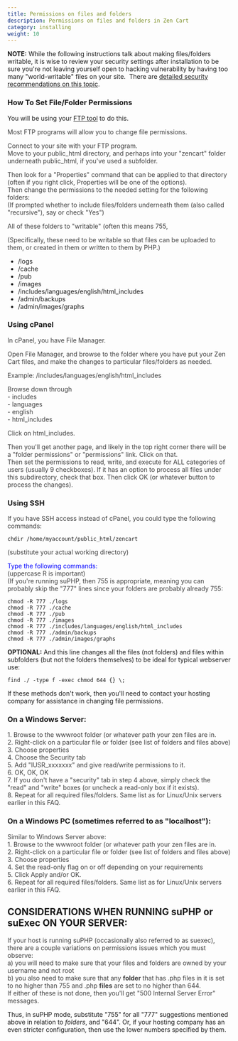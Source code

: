 ```yaml
---
title: Permissions on files and folders 
description: Permissions on files and folders in Zen Cart
category: installing 
weight: 10
---
```


**NOTE:** While the following instructions talk about making files/folders writable, it is wise to review your security settings after installation to be sure you're not leaving yourself open to hacking vulnerability by having too many "world-writable" files on your site.  
There are [detailed security recommendations on this topic](/user/security/security_recommendations/).

### How To Set File/Folder Permissions

You will be using your [FTP tool](/user/first_steps/useful_tools/#ftp-tools) to do this.

<font color="#3E3E3E">Most FTP programs will allow you to change file permissions.</font>  

<font color="#3E3E3E">Connect to your site with your FTP program.</font>  
<font color="#3E3E3E">Move to your public_html directory, and perhaps into your "zencart" folder underneath public_html, if you've used a subfolder.</font>  

<font color="#3E3E3E">Then look for a "Properties" command that can be applied to that directory (often if you right click, Properties will be one of the options).</font>  
<font color="#3E3E3E">Then change the permissions to the needed setting for the following folders:</font>  
<font color="#3E3E3E">(If prompted whether to include files/folders underneath them (also called "recursive"), say or check "Yes")</font>  

<font color="#3E3E3E">All of these folders to "writable" (often this means 755,</font> 

<font color="#3E3E3E">(Specifically, these need to be writable so that files can be uploaded to them, or created in them or written to them by PHP.)</font>  

*   /logs
*   /cache
*   /pub
*   /images
*   /includes/languages/english/html_includes
*   /admin/backups
*   /admin/images/graphs

### Using cPanel

<font color="#3E3E3E">In cPanel, you have File Manager.</font>  

<font color="#3E3E3E">Open File Manager, and browse to the folder where you have put your Zen Cart files, and make the changes to particular files/folders as needed.</font>  

<font color="#3E3E3E">Example: /includes/languages/english/html_includes</font>  

<font color="#3E3E3E">Browse down through</font>  
<font color="#3E3E3E">- includes</font>  
<font color="#3E3E3E">- languages</font>  
<font color="#3E3E3E">- english</font>  
<font color="#3E3E3E">- html_includes</font>  

<font color="#3E3E3E">Click on html_includes.</font>  

<font color="#3E3E3E">Then you'll get another page, and likely in the top right corner there will be a "folder permissions" or "permissions" link. Click on that.</font>  
<font color="#3E3E3E">Then set the permissions to read, write, and execute for ALL categories of users (usually 9 checkboxes). If it has an option to process all files under this subdirectory, check that box. Then click OK (or whatever button to process the changes).</font>  

### Using SSH

<font color="#3E3E3E">If you have SSH access instead of cPanel, you could type the following commands:</font>  

```
chdir /home/myaccount/public_html/zencart
```

<font color="#3E3E3E">(substitute your actual working directory)</font>  

<font color="#0000ff">Type the following commands:</font>  
<font color="#3E3E3E">(uppercase R is important)</font>  
<font color="#3E3E3E">(If you're running suPHP, then 755 is appropriate, meaning you can probably skip the "777" lines since your folders are probably already 755:</font>


```
chmod -R 777 ./logs
chmod -R 777 ./cache
chmod -R 777 ./pub
chmod -R 777 ./images
chmod -R 777 ./includes/languages/english/html_includes
chmod -R 777 ./admin/backups
chmod -R 777 ./admin/images/graphs
```


**OPTIONAL:** And this line changes all the files (not folders) and files within subfolders (but not the folders themselves) to be ideal for typical webserver use:</font>  

```
find ./ -type f -exec chmod 644 {} \;
```


If these methods don't work, then you'll need to contact your hosting company for assistance in changing file permissions.

### On a Windows Server:

<font color="#3E3E3E">1\. Browse to the wwwroot folder (or whatever path your zen files are in.</font>  
<font color="#3E3E3E">2\. Right-click on a particular file or folder (see list of folders and files above)</font>  
<font color="#3E3E3E">3\. Choose properties</font>  
<font color="#3E3E3E">4\. Choose the Security tab</font>  
<font color="#3E3E3E">5\. Add "IUSR_xxxxxxx" and give read/write permissions to it.</font>  
<font color="#3E3E3E">6\. OK, OK, OK</font>  
<font color="#3E3E3E">7\. If you don't have a "security" tab in step 4 above, simply check the "read" and "write" boxes (or uncheck a read-only box if it exists).</font>  
<font color="#3E3E3E">8\. Repeat for all required files/folders. Same list as for Linux/Unix servers earlier in this FAQ.</font>  

### **On a Windows PC** (sometimes referred to as "localhost"):

<font color="#3E3E3E">Similar to Windows Server above:</font>  
<font color="#3E3E3E">1\. Browse to the wwwroot folder (or whatever path your zen files are in.</font>  
<font color="#3E3E3E">2\. Right-click on a particular file or folder (see list of folders and files above)</font>  
<font color="#3E3E3E">3\. Choose properties</font>  
<font color="#3E3E3E">4\. Set the read-only flag on or off depending on your requirements</font>  
<font color="#3E3E3E">5\. Click Apply and/or OK.</font>  
<font color="#3E3E3E">6\. Repeat for all required files/folders. Same list as for Linux/Unix servers earlier in this FAQ.</font>  

## CONSIDERATIONS WHEN RUNNING suPHP or suExec ON YOUR SERVER:

<font color="#3E3E3E">If your host is running suPHP (occasionally also referred to as suexec), there are a couple variations on permissions issues which you must observe:</font>  
<font color="#3E3E3E">a) you will need to make sure that your files and folders are owned by your username and not root</font>  
<font color="#3E3E3E">b) you also need to make sure that any **folder** that has .php files in it is set to no higher than 755 and .php **files** are set to no higher than 644.  
If either of these is not done, then you'll get "500 Internal Server Error" messages.  
</font>  

Thus, in suPHP mode, substitute "755" for all "777" suggestions mentioned above in relation to *folders*, and "644". Or, if your hosting company has an even stricter configuration, then use the lower numbers specified by them.

